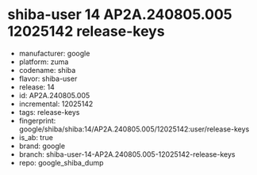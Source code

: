 # shiba-user 14 AP2A.240805.005 12025142 release-keys
- manufacturer: google
- platform: zuma
- codename: shiba
- flavor: shiba-user
- release: 14
- id: AP2A.240805.005
- incremental: 12025142
- tags: release-keys
- fingerprint: google/shiba/shiba:14/AP2A.240805.005/12025142:user/release-keys
- is_ab: true
- brand: google
- branch: shiba-user-14-AP2A.240805.005-12025142-release-keys
- repo: google_shiba_dump
